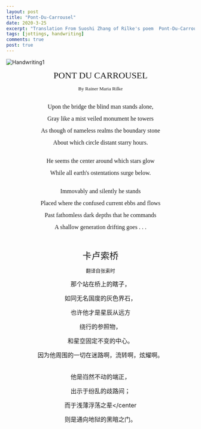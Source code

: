 ```yaml
---
layout: post
title: "Pont-Du-Carrousel"
date: 2020-3-25
excerpt: "Translation From Suoshi Zhang of Rilke's poem  Pont-Du-Carrousel"
tags: [jottings, handwriting]
comments: true
post: true
---
```


![Handwriting1](https://raw.githubusercontent.com/SUNRISINGGG/sunrisinggg.github.io/master/assets/img/Poems/handwriting1.jpg "Handwriting1")


<font size="5" face="Comic Sans MS"><center>PONT DU CARROUSEL</center></font>

<font size="2" face="Comic Sans MS"><center>By Rainer Maria Rilke</center></font>
<br>

<font size="3" face="Comic Sans MS"><center>Upon the bridge the blind man stands alone,</center></font>

 <font size="3" face="Comic Sans MS"><center>Gray like a mist veiled monument he towers </center></font>

 <font size="3" face="Comic Sans MS"><center>As though of nameless realms the boundary stone </center></font>

<font size="3" face="Comic Sans MS"><center> About which circle distant starry hours. </center></font>
<br>

 <font size="3" face="Comic Sans MS"><center>He seems the center around which stars glow </center></font>

 <font size="3" face="Comic Sans MS"><center>While all earth's ostentations surge below. </center></font>

 <br>
 <font size="3" face="Comic Sans MS"><center>Immovably and silently he stands </center></font>

 <font size="3" face="Comic Sans MS"><center>Placed where the confused current ebbs and flows </center></font>

 <font size="3" face="Comic Sans MS"><center>Past fathomless dark depths that he commands </center></font>

 <font size="3" face="Comic Sans MS"><center>A shallow generation drifting goes . . . </center></font>
 <br>
 <br>

  <font size="5"><center>卡卢索桥</center></font>

  <font size="2" face="Comic Sans MS"><center>翻译自张索时</center></font>

  <font size="3"><center>那个站在桥上的瞎子，</center></font>

 <font size="3"><center>如同无名国度的灰色界石，</center></font>

 <font size="3"><center>也许他才是星辰从远方</center></font>

 <font size="3"><center>绕行的参照物，</center></font>

 <font size="3"><center>和星空固定不变的中心。</center></font>

 <font size="3"><center>因为他周围的一切在迷路啊，流转啊，炫耀啊。</center></font>
 <br>
 
 <font size="3"><center>他是岿然不动的端正，</center></font>

 <font size="3"><center>出示于纷乱的歧路间；</center></font>

 <font size="3"><center>而于浅薄浮荡之辈</center</font>

 <font size="3"><center>则是通向地狱的黑暗之门。</center></font>


